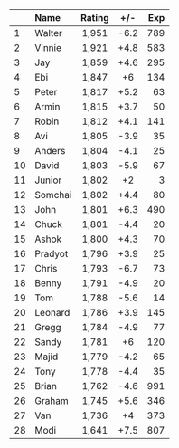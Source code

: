 | |Name|Rating|+/-|Exp|
|-|:---|:----:|:-:|--:|
|1|Walter|1,951|-6.2|789|
|2|Vinnie|1,921|+4.8|583|
|3|Jay|1,859|+4.6|295|
|4|Ebi|1,847|+6|134|
|5|Peter|1,817|+5.2|63|
|6|Armin|1,815|+3.7|50|
|7|Robin|1,812|+4.1|141|
|8|Avi|1,805|-3.9|35|
|9|Anders|1,804|-4.1|25|
|10|David|1,803|-5.9|67|
|11|Junior|1,802|+2|3|
|12|Somchai|1,802|+4.4|80|
|13|John|1,801|+6.3|490|
|14|Chuck|1,801|-4.4|20|
|15|Ashok|1,800|+4.3|70|
|16|Pradyot|1,796|+3.9|25|
|17|Chris|1,793|-6.7|73|
|18|Benny|1,791|-4.9|20|
|19|Tom|1,788|-5.6|14|
|20|Leonard|1,786|+3.9|145|
|21|Gregg|1,784|-4.9|77|
|22|Sandy|1,781|+6|120|
|23|Majid|1,779|-4.2|65|
|24|Tony|1,778|-4.4|35|
|25|Brian|1,762|-4.6|991|
|26|Graham|1,745|+5.6|346|
|27|Van|1,736|+4|373|
|28|Modi|1,641|+7.5|807|
